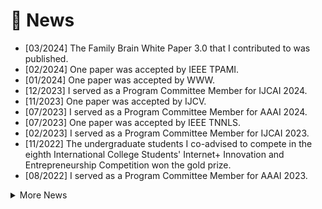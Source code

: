 # 📰 News
- [03/2024] The Family Brain White Paper 3.0 that I contributed to was published.
- [02/2024] One paper was accepted by IEEE TPAMI.
- [01/2024] One paper was accepted by WWW.
- [12/2023] I served as a Program Committee Member for IJCAI 2024.
- [11/2023] One paper was accepted by IJCV.
- [07/2023] I served as a Program Committee Member for AAAI 2024.
- [07/2023] One paper was accepted by IEEE TNNLS.
- [02/2023] I served as a Program Committee Member for IJCAI 2023.
- [11/2022] The undergraduate students I co-advised to compete in the eighth International College Students' Internet+ Innovation and Entrepreneurship Competition won the gold prize.
- [08/2022] I served as a Program Committee Member for AAAI 2023.
<details>
  <summary>More News</summary>
  <pre> 
 16. [03/2024] The Family Brain White Paper 3.0 that I contributed to was published.
 15. [02/2024] One paper was accepted by IEEE TPAMI.
 14. [01/2024] One paper was accepted by WWW.
 13. [12/2023] I served as a Program Committee Member for IJCAI 2024.
 12. [11/2023] One paper was accepted by IJCV.
 11. [07/2023] I served as a Program Committee Member for AAAI 2024.
 10. [07/2023] One paper was accepted by IEEE TNNLS.
  9. [02/2023] I served as a Program Committee Member for IJCAI 2023.
  8. [11/2022] The undergraduate students I co-advised to compete in the eighth International College Students' Internet+ Innovation and Entrepreneurship Competition won the gold prize.
  7. [08/2022] I served as Program Committee Member for AAAI 2023.
  6. [07/2022] I received my Ph.D. degree from Xi'an Jiaotong University.
  5. [04/2022] I ended my visiting at National University of Singapore.
  4. [01/2022] I obtained an offer from Huawei Noah's Ark Lab.
  3. [10/2021] I ended the internship at Amazon.
  2. [07/2021] I was an applied scientist intern at Amazon.
  1. [04/2021] I was a visiting scholar at the National University of Singapore.
  </pre>
</details>
